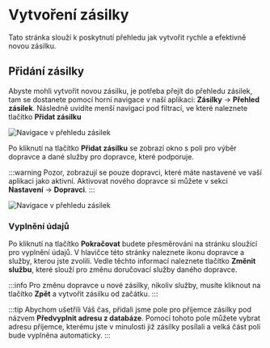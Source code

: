 ﻿---
sidebar_position: 1
---

# Vytvoření zásilky

Tato stránka slouží k poskytnutí přehledu jak vytvořit rychle a efektivně novou zásilku.

## Přidání zásilky

Abyste mohli vytvořit novou zásilku, je potřeba přejít do přehledu zásilek, tam se dostanete pomocí horní navigace v naší aplikaci: **Zásilky** -> **Přehled zásilek**. Následně uvidíte menší navigaci pod filtrací, ve které naleznete tlačítko **Přidat zásilku**

![Navigace v přehledu zásilek](/img/package/overview/filter-actions.png)

Po kliknutí na tlačítko **Přidat zásilku** se zobrazí okno s poli pro výběr dopravce a dané služby pro dopravce, které podporuje.

:::warning
	Pozor, zobrazují se pouze dopravci, které máte nastavené ve vaší aplikaci jako aktivní. Aktivovat nového dopravce si můžete v sekci **Nastavení** -> **Dopravci**.
:::

![Navigace v přehledu zásilek](/img/package/overview/package-create.png)

### Vyplnění údajů
Po kliknutí na tlačítko **Pokračovat** budete přesměrováni na stránku sloužící pro vyplnění údajů. V hlavičce této stránky naleznete ikonu dopravce a služby, kterou jste zvolili.
Vedle těchto informací naleznete tlačítko **Změnit službu**, které slouží pro změnu doručovací služby daného dopravce.

:::info
Pro změnu dopravce u nové zásilky, nikoliv služby, musíte kliknout na tlačítko **Zpět** a vytvořit zásilku od začátku.
:::

:::tip
Abychom ušetřili Váš čas, přidali jsme pole pro příjemce zásilky pod názvem **Předvyplnit adresu z databáze**. Pomocí tohoto pole můžete vybrat adresu příjemce, 
kterému jste v minulosti již zásilky posílali a velká část polí bude vyplněna automaticky.
:::
